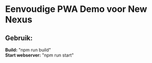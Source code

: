 <h1>Eenvoudige PWA Demo voor New Nexus</h1>

<h2>Gebruik:</h2>

<b>Build:</b> "npm run build"<br>
<b>Start webserver:</b> "npm run start"
